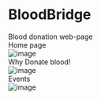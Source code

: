 # BloodBridge
Blood donation web-page
<br>
Home page 
<br>
![image](https://github.com/user-attachments/assets/7047845b-ade0-40b7-a706-3ccc122dd0d9)
<br>
Why Donate blood!
<br>
![image](https://github.com/user-attachments/assets/26a6f781-9961-4e4d-81c8-b3bfb99947ee)
<br>Events<br>
![image](https://github.com/user-attachments/assets/139e1a00-8a4c-4d62-b24c-17cd7f340bc7)



